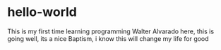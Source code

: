 # hello-world
This is my first time learning programming
Walter Alvarado here, this is going well, its a nice Baptism, i know this will change my life for good
